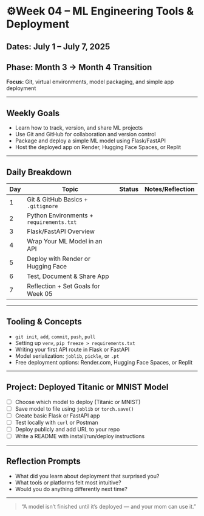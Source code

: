 # ⚙Week 04 – ML Engineering Tools & Deployment

## Dates: July 1 – July 7, 2025  
## Phase: Month 3 → Month 4 Transition  
**Focus:** Git, virtual environments, model packaging, and simple app deployment

---

## Weekly Goals
- Learn how to track, version, and share ML projects
- Use Git and GitHub for collaboration and version control
- Package and deploy a simple ML model using Flask/FastAPI
- Host the deployed app on Render, Hugging Face Spaces, or Replit

---

## Daily Breakdown

| Day | Topic                                    | Status | Notes/Reflection |
|-----|------------------------------------------|--------|------------------|
| 1   | Git & GitHub Basics + `.gitignore`       |        |                  |
| 2   | Python Environments + `requirements.txt` |        |                  |
| 3   | Flask/FastAPI Overview                   |        |                  |
| 4   | Wrap Your ML Model in an API             |        |                  |
| 5   | Deploy with Render or Hugging Face       |        |                  |
| 6   | Test, Document & Share App               |        |                  |
| 7   | Reflection + Set Goals for Week 05       |        |                  |

---

## Tooling & Concepts

- `git init`, `add`, `commit`, `push`, `pull`
- Setting up `venv`, `pip freeze > requirements.txt`
- Writing your first API route in Flask or FastAPI
- Model serialization: `joblib`, `pickle`, or `.pt`
- Free deployment options: Render.com, Hugging Face Spaces, or Replit

---

## Project: Deployed Titanic or MNIST Model

- [ ] Choose which model to deploy (Titanic or MNIST)
- [ ] Save model to file using `joblib` or `torch.save()`
- [ ] Create basic Flask or FastAPI app
- [ ] Test locally with `curl` or Postman
- [ ] Deploy publicly and add URL to your repo
- [ ] Write a README with install/run/deploy instructions

---

## Reflection Prompts
- What did you learn about deployment that surprised you?
- What tools or platforms felt most intuitive?
- Would you do anything differently next time?

---

> “A model isn’t finished until it’s deployed — and your mom can use it.”
